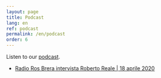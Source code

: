 ```yaml
---
layout: page
title: Podcast
lang: en
ref: podcast
permalink: /en/podcast
order: 6
---
```


Listen to our [podcast](https://podcast.eutopian.eu/).

* [Radio Ros Brera intervista Roberto Reale | 18 aprile 2020](https://podcast.eutopian.eu/1286264/5017664-radio-ros-brera-intervista-roberto-reale-18-aprile-2020)
